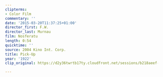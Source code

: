 ```yaml
---
clipterms:
- Color Film
commentary: ''
date: '2015-03-20T11:37:25+01:00'
director_first: F.W.
director_last: Murnau
film: Nosferatu
length: 0:54
quicktime: ''
source: 2004 Kino Int. Corp.
title: Pick-Up
year: '1922'
clip_original: https://d2y36twrtb17ty.cloudfront.net/sessions/b218aeef-31c6-4ff4-b477-a9b301738871/db387c83-21e5-4ff8-a19f-a9b30173887a-da2bfcdc-decb-4e6b-b91f-a9b3017425c6.mp4

---
```

